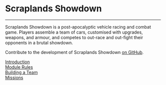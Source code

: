 # Scraplands Showdown

---

Scraplands Showdown is a post-apocalyptic vehicle racing and combat game. Players assemble a team of cars, customised with upgrades, weapons, and armour, and competes to out-race and out-fight their opponents in a brutal showdown.

Contribute to the development of Scraplands Showdown [on GitHub](https://github.com/open-source-tabletop/scraplands).

[Introduction](introduction.md)  
[Module Rules](module-rules.md)  
[Building a Team](building-a-team.md)  
[Missions](missions.md)